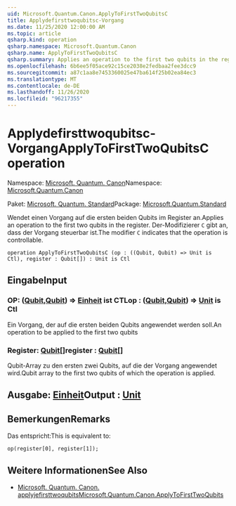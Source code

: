 ```yaml
---
uid: Microsoft.Quantum.Canon.ApplyToFirstTwoQubitsC
title: Applydefirsttwoqubitsc-Vorgang
ms.date: 11/25/2020 12:00:00 AM
ms.topic: article
qsharp.kind: operation
qsharp.namespace: Microsoft.Quantum.Canon
qsharp.name: ApplyToFirstTwoQubitsC
qsharp.summary: Applies an operation to the first two qubits in the register. The modifier `C` indicates that the operation is controllable.
ms.openlocfilehash: 6b6ee5f05ace92c15ce2038e2fedbaa2fee3dcc9
ms.sourcegitcommit: a87c1aa8e7453360025e47ba614f25b02ea84ec3
ms.translationtype: MT
ms.contentlocale: de-DE
ms.lasthandoff: 11/26/2020
ms.locfileid: "96217355"
---
```

# <a name="applytofirsttwoqubitsc-operation"></a><span data-ttu-id="4ee4e-102">Applydefirsttwoqubitsc-Vorgang</span><span class="sxs-lookup"><span data-stu-id="4ee4e-102">ApplyToFirstTwoQubitsC operation</span></span>

<span data-ttu-id="4ee4e-103">Namespace: [Microsoft. Quantum. Canon](xref:Microsoft.Quantum.Canon)</span><span class="sxs-lookup"><span data-stu-id="4ee4e-103">Namespace: [Microsoft.Quantum.Canon](xref:Microsoft.Quantum.Canon)</span></span>

<span data-ttu-id="4ee4e-104">Paket: [Microsoft. Quantum. Standard](https://nuget.org/packages/Microsoft.Quantum.Standard)</span><span class="sxs-lookup"><span data-stu-id="4ee4e-104">Package: [Microsoft.Quantum.Standard](https://nuget.org/packages/Microsoft.Quantum.Standard)</span></span>


<span data-ttu-id="4ee4e-105">Wendet einen Vorgang auf die ersten beiden Qubits im Register an.</span><span class="sxs-lookup"><span data-stu-id="4ee4e-105">Applies an operation to the first two qubits in the register.</span></span>
<span data-ttu-id="4ee4e-106">Der-Modifizierer `C` gibt an, dass der Vorgang steuerbar ist.</span><span class="sxs-lookup"><span data-stu-id="4ee4e-106">The modifier `C` indicates that the operation is controllable.</span></span>

```qsharp
operation ApplyToFirstTwoQubitsC (op : ((Qubit, Qubit) => Unit is Ctl), register : Qubit[]) : Unit is Ctl
```


## <a name="input"></a><span data-ttu-id="4ee4e-107">Eingabe</span><span class="sxs-lookup"><span data-stu-id="4ee4e-107">Input</span></span>

### <a name="op--qubitqubit--unit--is-ctl"></a><span data-ttu-id="4ee4e-108">OP: ([Qubit](xref:microsoft.quantum.lang-ref.qubit),[Qubit](xref:microsoft.quantum.lang-ref.qubit)) => [Einheit](xref:microsoft.quantum.lang-ref.unit)  ist CTL</span><span class="sxs-lookup"><span data-stu-id="4ee4e-108">op : ([Qubit](xref:microsoft.quantum.lang-ref.qubit),[Qubit](xref:microsoft.quantum.lang-ref.qubit)) => [Unit](xref:microsoft.quantum.lang-ref.unit)  is Ctl</span></span>

<span data-ttu-id="4ee4e-109">Ein Vorgang, der auf die ersten beiden Qubits angewendet werden soll.</span><span class="sxs-lookup"><span data-stu-id="4ee4e-109">An operation to be applied to the first two qubits</span></span>


### <a name="register--qubit"></a><span data-ttu-id="4ee4e-110">Register: [Qubit](xref:microsoft.quantum.lang-ref.qubit)[]</span><span class="sxs-lookup"><span data-stu-id="4ee4e-110">register : [Qubit](xref:microsoft.quantum.lang-ref.qubit)[]</span></span>

<span data-ttu-id="4ee4e-111">Qubit-Array zu den ersten zwei Qubits, auf die der Vorgang angewendet wird.</span><span class="sxs-lookup"><span data-stu-id="4ee4e-111">Qubit array to the first two qubits of which the operation is applied.</span></span>



## <a name="output--unit"></a><span data-ttu-id="4ee4e-112">Ausgabe: [Einheit](xref:microsoft.quantum.lang-ref.unit)</span><span class="sxs-lookup"><span data-stu-id="4ee4e-112">Output : [Unit](xref:microsoft.quantum.lang-ref.unit)</span></span>



## <a name="remarks"></a><span data-ttu-id="4ee4e-113">Bemerkungen</span><span class="sxs-lookup"><span data-stu-id="4ee4e-113">Remarks</span></span>

<span data-ttu-id="4ee4e-114">Das entspricht:</span><span class="sxs-lookup"><span data-stu-id="4ee4e-114">This is equivalent to:</span></span>

```qsharp
op(register[0], register[1]);
```

## <a name="see-also"></a><span data-ttu-id="4ee4e-115">Weitere Informationen</span><span class="sxs-lookup"><span data-stu-id="4ee4e-115">See Also</span></span>

- [<span data-ttu-id="4ee4e-116">Microsoft. Quantum. Canon. applyjefirsttwoqubits</span><span class="sxs-lookup"><span data-stu-id="4ee4e-116">Microsoft.Quantum.Canon.ApplyToFirstTwoQubits</span></span>](xref:Microsoft.Quantum.Canon.ApplyToFirstTwoQubits)